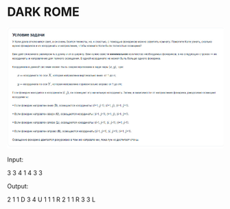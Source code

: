 # DARK ROME

![1 task](image.png)

Input:

3
3 4
1 4
3 3

Output:

2
1 1 D
3 4 U
1
1 1 R
2
1 1 R
3 3 L
